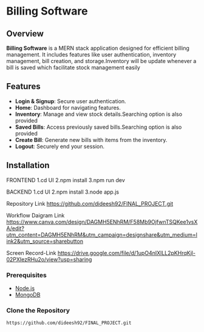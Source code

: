# Billing Software

## Overview

**Billing Software** is a MERN stack application designed for efficient billing management. It includes features like user authentication, inventory management, bill creation, and storage.Inventory will be update whenever a bill is saved which facilitate stock management easily

## Features

- **Login & Signup**: Secure user authentication.
- **Home**: Dashboard for navigating features.
- **Inventory**: Manage and view stock details.Searching option is also provided
- **Saved Bills**: Access previously saved bills.Searching option is also provided
- **Create Bill**: Generate new bills with items from the inventory.
- **Logout**: Securely end your session.

## Installation
FRONTEND
1.cd UI
2.npm install
3.npm run dev

BACKEND
1.cd UI
2.npm install
3.node app.js

Repository Link
https://github.com/dideesh92/FINAL_PROJECT.git

Workflow Daigram Link
https://www.canva.com/design/DAGMH5ENhRM/F58Mb9OjfwnTSQKee1vsXA/edit?utm_content=DAGMH5ENhRM&utm_campaign=designshare&utm_medium=link2&utm_source=sharebutton

Screen Record-Link
https://drive.google.com/file/d/1upO4nIXlLL2pKHrqKjl-02PXIezRHu2o/view?usp=sharing

### Prerequisites

- [Node.js](https://nodejs.org/)
- [MongoDB](https://www.mongodb.com/try/download/community) 


### Clone the Repository


~~~
https://github.com/dideesh92/FINAL_PROJECT.git
~~~

